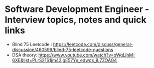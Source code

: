 # Software Development Engineer - Interview topics, notes and quick links

- Blind 75 Leetcode : https://leetcode.com/discuss/general-discussion/460599/blind-75-leetcode-questions
- DSA theory: https://www.youtube.com/watch?v=oWgLjhM-6XE&list=PLrS21S1jm43igE57Ye_edwds_iL7ZOAG4
